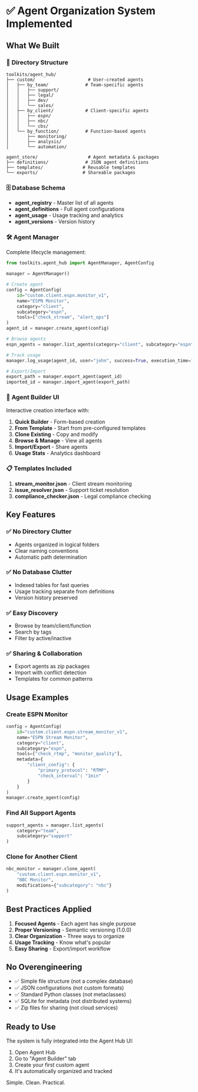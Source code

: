 # ✅ Agent Organization System Implemented

## What We Built

### 📁 **Directory Structure**
```
toolkits/agent_hub/
├── custom/                    # User-created agents
│   ├── by_team/              # Team-specific agents
│   │   ├── support/
│   │   ├── legal/
│   │   ├── dev/
│   │   └── sales/
│   ├── by_client/            # Client-specific agents
│   │   ├── espn/
│   │   ├── nbc/
│   │   └── cbs/
│   └── by_function/          # Function-based agents
│       ├── monitoring/
│       ├── analysis/
│       └── automation/

agent_store/                   # Agent metadata & packages
├── definitions/              # JSON agent definitions
├── templates/               # Reusable templates
└── exports/                 # Shareable packages
```

### 🗄️ **Database Schema**
- **agent_registry** - Master list of all agents
- **agent_definitions** - Full agent configurations
- **agent_usage** - Usage tracking and analytics
- **agent_versions** - Version history

### 🛠️ **Agent Manager**
Complete lifecycle management:
```python
from toolkits.agent_hub import AgentManager, AgentConfig

manager = AgentManager()

# Create agent
config = AgentConfig(
    id="custom.client.espn.monitor_v1",
    name="ESPN Monitor",
    category="client",
    subcategory="espn",
    tools=["check_stream", "alert_ops"]
)
agent_id = manager.create_agent(config)

# Browse agents
espn_agents = manager.list_agents(category="client", subcategory="espn")

# Track usage
manager.log_usage(agent_id, user="john", success=True, execution_time=1.5)

# Export/Import
export_path = manager.export_agent(agent_id)
imported_id = manager.import_agent(export_path)
```

### 🎨 **Agent Builder UI**
Interactive creation interface with:
1. **Quick Builder** - Form-based creation
2. **From Template** - Start from pre-configured templates
3. **Clone Existing** - Copy and modify
4. **Browse & Manage** - View all agents
5. **Import/Export** - Share agents
6. **Usage Stats** - Analytics dashboard

### 📋 **Templates Included**
1. **stream_monitor.json** - Client stream monitoring
2. **issue_resolver.json** - Support ticket resolution
3. **compliance_checker.json** - Legal compliance checking

## Key Features

### ✅ **No Directory Clutter**
- Agents organized in logical folders
- Clear naming conventions
- Automatic path determination

### ✅ **No Database Clutter**
- Indexed tables for fast queries
- Usage tracking separate from definitions
- Version history preserved

### ✅ **Easy Discovery**
- Browse by team/client/function
- Search by tags
- Filter by active/inactive

### ✅ **Sharing & Collaboration**
- Export agents as zip packages
- Import with conflict detection
- Templates for common patterns

## Usage Examples

### Create ESPN Monitor
```python
config = AgentConfig(
    id="custom.client.espn.stream_monitor_v1",
    name="ESPN Stream Monitor",
    category="client",
    subcategory="espn",
    tools=["check_rtmp", "monitor_quality"],
    metadata={
        "client_config": {
            "primary_protocol": "RTMP",
            "check_interval": "1min"
        }
    }
)
manager.create_agent(config)
```

### Find All Support Agents
```python
support_agents = manager.list_agents(
    category="team",
    subcategory="support"
)
```

### Clone for Another Client
```python
nbc_monitor = manager.clone_agent(
    "custom.client.espn.monitor_v1",
    "NBC Monitor",
    modifications={"subcategory": "nbc"}
)
```

## Best Practices Applied

1. **Focused Agents** - Each agent has single purpose
2. **Proper Versioning** - Semantic versioning (1.0.0)
3. **Clear Organization** - Three ways to organize
4. **Usage Tracking** - Know what's popular
5. **Easy Sharing** - Export/import workflow

## No Overengineering

- ✅ Simple file structure (not a complex database)
- ✅ JSON configurations (not custom formats)
- ✅ Standard Python classes (not metaclasses)
- ✅ SQLite for metadata (not distributed systems)
- ✅ Zip files for sharing (not cloud services)

## Ready to Use

The system is fully integrated into the Agent Hub UI:
1. Open Agent Hub
2. Go to "Agent Builder" tab
3. Create your first custom agent
4. It's automatically organized and tracked

Simple. Clean. Practical.
